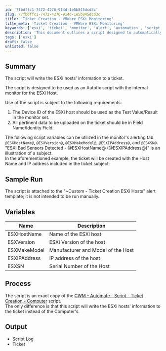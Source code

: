 ```yaml
---
id: '7fbdffc1-7472-4276-914d-1e5b845dcd3c'
slug: /7fbdffc1-7472-4276-914d-1e5b845dcd3c
title: 'Ticket Creation - VMWare ESXi Monitoring'
title_meta: 'Ticket Creation - VMWare ESXi Monitoring'
keywords: ['esxi', 'ticket', 'monitor', 'alert', 'automation', 'script']
description: 'This document outlines a script designed to automatically create tickets with information about ESXi hosts. The script is intended for use with internal monitoring systems, ensuring that critical data about ESXi hosts is captured and reported efficiently. It includes details on the required variables, sample run scenarios, and the process involved in utilizing the script effectively.'
tags: ['esxi']
draft: false
unlisted: false
---
```


## Summary

The script will write the ESXi hosts' information to a ticket.

The script is designed to be used as an Autofix script with the internal monitor for the ESXi Host.

Use of the script is subject to the following requirements:  
1. The Device ID of the ESXi host should be used as the Test Value/Result in the monitor set.  
2. All pertinent data to be uploaded on the ticket should be in Field Name/Identity Field.

The following script variables can be utilized in the monitor's alerting tab: `@ESXHostName@`, `@ESXVersion@`, `@ESXMakeModel@`, `@ESXIPAddress@`, and `@ESXSN@`.  
"ESXi Bad Sensors Detected - @ESXHostName@ (@ESXIPAddress@)" is an illustration of a subject.  
In the aforementioned example, the ticket will be created with the Host Name and IP address included in the ticket subject.

## Sample Run

The script is attached to the "~Custom - Ticket Creation ESXi Hosts" alert template; it is not intended to be run manually.

## Variables

| Name           | Description                          |
|----------------|--------------------------------------|
| ESXHostName    | Name of the ESXi host                |
| ESXVersion     | ESXi Version of the host             |
| ESXMakeModel   | Manufacturer and Model of the Host   |
| ESXIPAddress   | IP address of the host               |
| ESXSN          | Serial Number of the Host            |

## Process

The script is an exact copy of the [CWM - Automate - Script - Ticket Creation - Computer](/docs/63beba3c-f4a6-41a5-98e2-d4e4ce885035) script.  
The only difference is that this script will write the ESXi hosts' information to the ticket instead of the Computer's.

## Output

- Script Log
- Ticket
